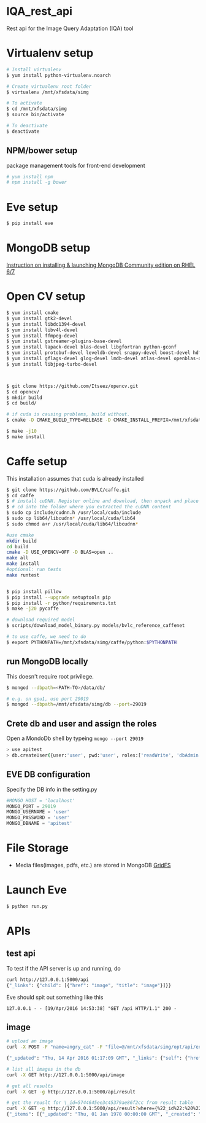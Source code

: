 # IQA_rest_api
Rest api for the Image Query Adaptation (IQA) tool 

# Virtualenv setup

```bash
# Install virtualenv
$ yum install python-virtualenv.noarch 

# Create virtualenv root folder
$ virtualenv /mnt/xfsdata/simg

# To activate
$ cd /mnt/xfsdata/simg
$ source bin/activate

# To deactivate
$ deactivate
```

## NPM/bower setup
package management tools for front-end development 
```bash
# yum install npm
# npm install -g bower
```

#  Eve setup
```bash
$ pip install eve
```

# MongoDB setup
[Instruction on installing & launching MongoDB Community edition on RHEL 6/7](https://docs.mongodb.org/manual/tutorial/install-mongodb-on-red-hat/#install-mongodb-community-edition)


# Open CV setup

```bash
$ yum install cmake
$ yum install gtk2-devel
$ yum install libdc1394-devel
$ yum install libv4l-devel
$ yum install ffmpeg-devel
$ yum install gstreamer-plugins-base-devel
$ yum install lapack-devel blas-devel libgfortran python-gconf
$ yum install protobuf-devel leveldb-devel snappy-devel boost-devel hdf5-devel opencv-devel
$ yum install gflags-devel glog-devel lmdb-devel atlas-devel openblas-devel
$ yum install libjpeg-turbo-devel



$ git clone https://github.com/Itseez/opencv.git
$ cd opencv/
$ mkdir build
$ cd build/

# if cuda is causing problems, build without.
$ cmake -D CMAKE_BUILD_TYPE=RELEASE -D CMAKE_INSTALL_PREFIX=/mnt/xfsdata/simg -D WITH_CUDA=OFF ..

$ make -j10
$ make install

```

# Caffe setup
This installation assumes that cuda is already installed
```bash
$ git clone https://github.com/BVLC/caffe.git
$ cd caffe
$ # install cuDNN. Register online and download, then unpack and place files in cuda folder
$ # cd into the folder where you extracted the cuDNN content
$ sudo cp include/cudnn.h /usr/local/cuda/include
$ sudo cp lib64/libcudnn* /usr/local/cuda/lib64
$ sudo chmod a+r /usr/local/cuda/lib64/libcudnn*

#use cmake
mkdir build
cd build
cmake -D USE_OPENCV=OFF -D BLAS=open ..
make all
make install
#optional: run tests
make runtest


$ pip install pillow
$ pip install --upgrade setuptools pip
$ pip install -r python/requirements.txt
$ make -j20 pycaffe

# download required model
$ scripts/download_model_binary.py models/bvlc_reference_caffenet

# to use caffe, we need to do
$ export PYTHONPATH=/mnt/xfsdata/simg/caffe/python:$PYTHONPATH

```


## run MongoDB locally
This doesn't require root privilege.

```bash
$ mongod --dbpath=<PATH-TO>/data/db/

# e.g. on gpu1, use port 29019
$ mongod --dbpath=/mnt/xfsdata/simg/db --port=29019
```

## Crete db and user and assign the roles
Open a MondoDb shell by typeing ```mongo --port 29019```
```bash
> use apitest
> db.createUser({user:'user', pwd:'user', roles:['readWrite', 'dbAdmin']})
```

## EVE DB configuration
Specify the DB info in the setting.py 

```python
#MONGO_HOST = 'localhost'
MONGO_PORT = 29019
MONGO_USERNAME = 'user'
MONGO_PASSWORD = 'user'
MONGO_DBNAME = 'apitest'
```

# File Storage
* Media files(images, pdfs, etc.) are stored in MongoDB [GridFS](http://docs.mongodb.org/manual/core/gridfs/)

# Launch Eve
```bash
$ python run.py
```

# APIs
## test api
To test if the API server is up and running, do
```bash
curl http://127.0.0.1:5000/api
{"_links": {"child": [{"href": "image", "title": "image"}]}}
```
Eve should spit out something like this
```
127.0.0.1 - - [19/Apr/2016 14:53:38] "GET /api HTTP/1.1" 200 -
```

## image
```bash
# upload an image
curl -X POST -F "name=angry_cat" -F "file=@/mnt/xfsdata/simg/opt/api/example/cat1.jpg" -F "path=295,75,389,86,302,198" -F "randomized_location=true" -F "randomized_scale=false"  http://127.0.0.1:5000/api/image

{"_updated": "Thu, 14 Apr 2016 01:17:09 GMT", "_links": {"self": {"href": "img/570eef95e3c45314416a2410", "title": "Img"}}, "_created": "Thu, 14 Apr 2016 01:17:09 GMT", "_status": "OK", "_id": "570eef95e3c45314416a2410", "_etag": "7b9176a5ee1db78bd397d424d088e45d2b11721f"}

# list all images in the db
curl -X GET http://127.0.0.1:5000/api/image

# get all results
curl -X GET -g http://127.0.0.1:5000/api/result

# get the reuslt for \_id=5744645ee3c45379ae86f2cc from result table
curl -X GET -g http://127.0.0.1:5000/api/result?where={%22_id%22:%20%225744645ee3c45379ae86f2cc%22}
{"_items": [{"_updated": "Thu, 01 Jan 1970 00:00:00 GMT", "_created": "Thu, 01 Jan 1970 00:00:00 GMT", "_id": "5744645ee3c45379ae86f2cc", "_links": {"self": {"href": "result/5744645ee3c45379ae86f2cc", "title": "Result"}}, "_etag": "768d74bd842e091f5699af4c96419baad6d00854"}], "_links": {"self": {"href": "result?where={\"_id\":\"5744645ee3c45379ae86f2cc\"}", "title": "result"}, "parent": {"href": "/", "title": "home"}}, "_meta": {"max_results": 25, "total": 1, "page": 1}}
```
